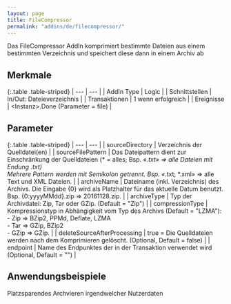 ```yaml
---
layout: page
title: FileCompressor
permalink: "addins/de/filecompressor/"
---
```


Das FileCompressor AddIn komprimiert bestimmte Dateien aus einem bestimmten Verzeichnis und speichert diese dann in einem Archiv ab

## Merkmale

{:.table .table-striped}
| --- | --- |
| AddIn Type | Logic |
| Schnittstellen | In/Out: Dateieverzeichnis |
| Transaktionen | 1 wenn erfolgreich |
| Ereignisse | &lt;Instanz&gt;.Done (Parameter = file) |


## Parameter

{:.table .table-striped}
| --- | --- |
| sourceDirectory | Verzeichnis der Quelldatei(en) |
| sourceFilePattern | Das Dateipattern dient zur Einschränkung der Quelldateien (* = alles; Bsp. «*.txt» => alle Dateien mit Endung .txt)<br />Mehrere Pattern werden mit Semikolon getrennt. Bsp. «*.txt; *.xml» => alle Text und XML Dateien. |
| archiveName | Dateiname (inkl. Verzeichnis) des Archivs. Die Eingabe {0} wird als Platzhalter für das aktuelle Datum benutzt. Bsp. {0:yyyyMMdd}.zip => 20161128.zip. |
| archiveType | Typ der Archivdatei: Zip, Tar oder GZip. (Default = "Zip") |
| compressionType | Kompressionstyp in Abhängigkeit vom Typ des Archivs (Default = "LZMA"):<br />- Zip => BZip2, PPMd, Deflate, LZMA<br />- Tar => GZip, BZip2<br />- GZip => GZip. |
| deleteSourceAfterProcessing | true = Die Quelldateien werden nach dem Komprimieren gelöscht. (Optional, Default = false) |
| endpoint | Name des Endpunktes der in der Transaktion verwendet wird (Optional, Default = "") |

## Anwendungsbeispiele

Platzsparendes Archvieren irgendwelcher Nutzerdaten
